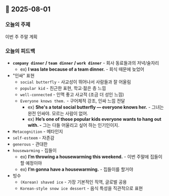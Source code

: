 ## 📅 2025-08-01

### **오늘의 주제**

이번 주 주말 계획

### **오늘의 피드백**


- **`company dinner` / `team dinner` / `work dinner`** - 회사 동료들과의 저녁/술자리
    - ex) **I was late because of a team dinner.** - 회식 때문에 늦었어
- "인싸" 표현
    - `social butterfly` - 사교성이 뛰어나서 사람들과 잘 어울림
    - `popular kid` - 친근한 표현, 학교·젊은 층 느낌
    - `well-connected` - 인맥 좋고 사교적 (조금 더 성인 느낌)
    - `Everyone knows them.` - 구어체적 강조, 인싸 느낌 전달
        - ex) **She's a total social butterfly — everyone knows her.** - 그녀는 완전 인싸야. 모르는 사람이 없어.
        - ex) **He’s one of those popular kids everyone wants to hang out with. -** 그는 다들 어울리고 싶어 하는 인기인이지.
- `Metacognition` - 메타인지
- `self-esteem` - 자존감
- `generous` - 관대한
- `housewarming` - 집들이
    - ex) **I’m throwing a housewarming this weekend.** - 이번 주말에 집들이 할 예정이야
    - ex) **I’m gonna have a housewarming.** - 집들이를 할거야
- 빙수
    - `(Korean) shaved ice` - 가장 기본적인 직역, 글로벌 공용
    - `Korean-style snow ice dessert` - 음식 특성을 직관적으로 표현
